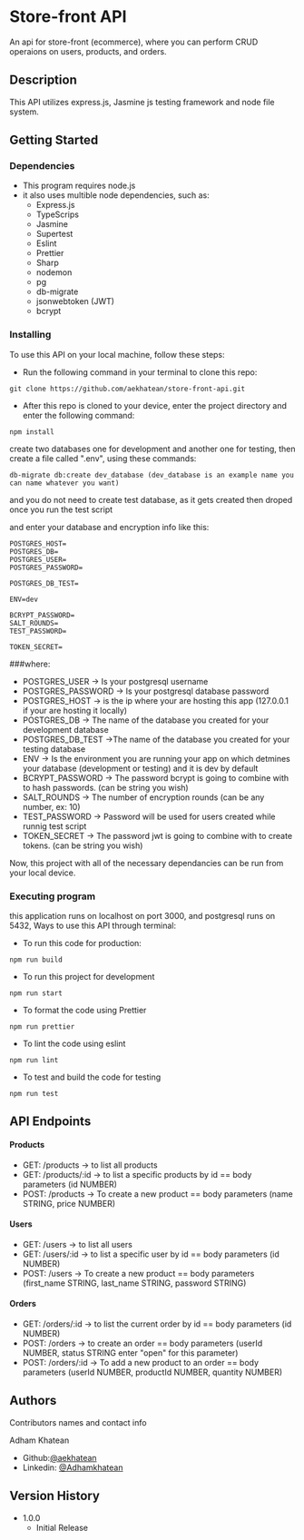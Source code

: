 # Store-front API

An api for store-front (ecommerce), where you can perform CRUD operaions on users, products, and orders.

## Description

This API utilizes express.js, Jasmine js testing framework and node file system.

## Getting Started

### Dependencies

- This program requires node.js
- it also uses multible node dependencies, such as:
  - Express.js
  - TypeScrips
  - Jasmine
  - Supertest
  - Eslint
  - Prettier
  - Sharp
  - nodemon
  - pg
  - db-migrate
  - jsonwebtoken (JWT)
  - bcrypt

### Installing

To use this API on your local machine, follow these steps:

- Run the following command in your terminal to clone this repo:

```
git clone https://github.com/aekhatean/store-front-api.git
```

- After this repo is cloned to your device, enter the project directory and enter the following command:

```
npm install
```

create two databases one for development and another one for testing, then create a file called ".env", using these commands:

```
db-migrate db:create dev_database (dev_database is an example name you can name whatever you want)
```

and you do not need to create test database, as it gets created then droped once you run the test script

and enter your database and encryption info like this:

```
POSTGRES_HOST=
POSTGRES_DB=
POSTGRES_USER=
POSTGRES_PASSWORD=

POSTGRES_DB_TEST=

ENV=dev

BCRYPT_PASSWORD=
SALT_ROUNDS=
TEST_PASSWORD=

TOKEN_SECRET=
```

###where:

- POSTGRES_USER -> Is your postgresql username
- POSTGRES_PASSWORD -> Is your postgresql database password
- POSTGRES_HOST -> is the ip where your are hosting this app (127.0.0.1 if your are hosting it locally)
- POSTGRES_DB -> The name of the database you created for your development database
- POSTGRES_DB_TEST ->The name of the database you created for your testing database
- ENV -> Is the environment you are running your app on which detmines your database (development or testing) and it is dev by default
- BCRYPT_PASSWORD -> The password bcrypt is going to combine with to hash passwords. (can be string you wish)
- SALT_ROUNDS -> The number of encryption rounds (can be any number, ex: 10)
- TEST_PASSWORD -> Password will be used for users created while runnig test script
- TOKEN_SECRET -> The password jwt is going to combine with to create tokens. (can be string you wish)

Now, this project with all of the necessary dependancies can be run from your local device.

### Executing program

this application runs on localhost on port 3000, and postgresql runs on 5432, Ways to use this API through terminal:

- To run this code for production:

```
npm run build
```

- To run this project for development

```
npm run start
```

- To format the code using Prettier

```
npm run prettier
```

- To lint the code using eslint

```
npm run lint
```

- To test and build the code for testing

```
npm run test
```

## API Endpoints

#### Products

- GET: /products -> to list all products
- GET: /products/:id -> to list a specific products by id == body parameters (id NUMBER)
- POST: /products -> To create a new product == body parameters (name STRING, price NUMBER)

#### Users

- GET: /users -> to list all users
- GET: /users/:id -> to list a specific user by id == body parameters (id NUMBER)
- POST: /users -> To create a new product == body parameters (first_name STRING, last_name STRING, password STRING)

#### Orders

- GET: /orders/:id -> to list the current order by id == body parameters (id NUMBER)
- POST: /orders -> to create an order == body parameters (userId NUMBER, status STRING enter "open" for this parameter)
- POST: /orders/:id -> To add a new product to an order == body parameters (userId NUMBER, productId NUMBER, quantity NUMBER)

## Authors

Contributors names and contact info

Adham Khatean

- Github:[@aekhatean](https://github.com/aekhatean)
- Linkedin: [@Adhamkhatean](https://www.linkedin.com/in/adhamkhatean/)

## Version History

- 1.0.0
  - Initial Release
